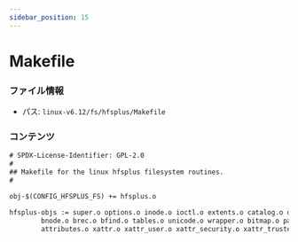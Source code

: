 ```yaml
---
sidebar_position: 15
---
```

# Makefile

### ファイル情報

- パス: `linux-v6.12/fs/hfsplus/Makefile`

### コンテンツ

```txt
# SPDX-License-Identifier: GPL-2.0
#
## Makefile for the linux hfsplus filesystem routines.
#

obj-$(CONFIG_HFSPLUS_FS) += hfsplus.o

hfsplus-objs := super.o options.o inode.o ioctl.o extents.o catalog.o dir.o btree.o \
		bnode.o brec.o bfind.o tables.o unicode.o wrapper.o bitmap.o part_tbl.o \
		attributes.o xattr.o xattr_user.o xattr_security.o xattr_trusted.o

```
